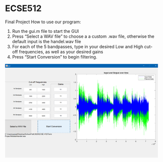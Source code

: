 # ECSE512
Final Project
How to use our program:
1.	Run the gui.m file to start the GUI
2.	Press “Select a WAV file” to choose a a custom .wav file, otherwise the default input is the handel.wav file
3.	For each of the 5 bandpasses, type in your desired Low and High cut-off frequencies, as well as your desired gains
4.	Press “Start Conversion” to begin filtering.

![Screenshot](Screenshot.png)
